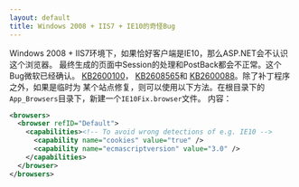 ```yaml
---
layout: default
title: Windows 2008 + IIS7 + IE10的奇怪Bug
---
```


Windows 2008 + IIS7环境下，如果恰好客户端是IE10，那么ASP.NET会不认识这个浏览器。
最终生成的页面中Session的处理和PostBack都会不正常。这个Bug微软已经确认。
[KB2600100](http://support.microsoft.com/kb/2600100/zh-cn)，
[KB2608565](http://support.microsoft.com/kb/2608565)和
[KB2600088](http://support.microsoft.com/kb/2600088)。除了补丁程序之外，如果是临时为
某个站点修复，则可以使用以下方法。在根目录下的`App_Browsers`目录下，新建一个`IE10Fix.browser`文件。
内容：

```xml
<browsers>
  <browser refID="Default">
    <capabilities><!-- To avoid wrong detections of e.g. IE10 -->
      <capability name="cookies" value="true" />
      <capability name="ecmascriptversion" value="3.0" />
    </capabilities>
  </browser>
</browsers>
```
